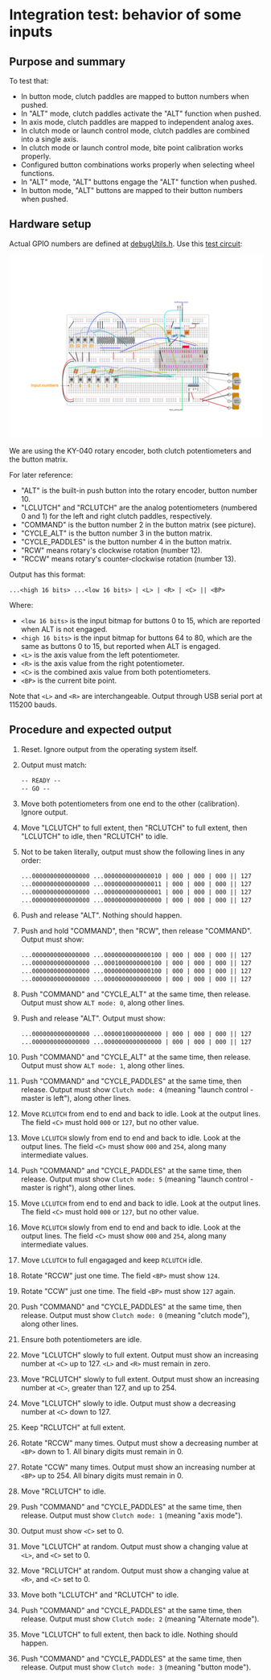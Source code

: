 # Integration test: behavior of some inputs

## Purpose and summary

To test that:

- In button mode, clutch paddles are mapped to button numbers when pushed.
- In "ALT" mode, clutch paddles activate the "ALT" function when pushed.
- In axis mode, clutch paddles are mapped to independent analog axes.
- In clutch mode or launch control mode, clutch paddles are combined into a single axis.
- In clutch mode or launch control mode, bite point calibration works properly.
- Configured button combinations works properly when selecting wheel functions.
- In "ALT" mode, "ALT" buttons engage the "ALT" function when pushed.
- In button mode, "ALT" buttons are mapped to their button numbers when pushed.

## Hardware setup

Actual GPIO numbers are defined at [debugUtils.h](./debugUtils.h).
Use this [test circuit](../../Protoboards/TestBoard1.diy):

![Test circuit image](../../Protoboards/TestBoard1.png)

We are using the KY-040 rotary encoder, both clutch potentiometers and the button matrix.

For later reference:

- "ALT" is the built-in push button into the rotary encoder, button number 10.
- "LCLUTCH" and "RCLUTCH" are the analog potentiometers (numbered 0 and 1)
  for the left and right clutch paddles, respectively.
- "COMMAND" is the button number 2 in the button matrix (see picture).
- "CYCLE_ALT" is the button number 3 in the button matrix.
- "CYCLE_PADDLES" is the button number 4 in the button matrix.
- "RCW" means rotary's clockwise rotation (number 12).
- "RCCW" means rotary's counter-clockwise rotation (number 13).

Output has this format:

  ```text
  ...<high 16 bits> ...<low 16 bits> | <L> | <R> | <C> || <BP>
  ```

Where:

- `<low 16 bits>` is the input bitmap for buttons 0 to 15, which are reported when ALT is not engaged.
- `<high 16 bits>` is the input bitmap for buttons 64 to 80, which are the same as buttons 0 to 15,
  but reported when ALT is engaged.
- `<L>` is the axis value from the left potentiometer.
- `<R>` is the axis value from the right potentiometer.
- `<C>` is the combined axis value from both potentiometers.
- `<BP>` is the current bite point.

Note that `<L>` and `<R>` are interchangeable.
Output through USB serial port at 115200 bauds.

## Procedure and expected output

1. Reset. Ignore output from the operating system itself.
2. Output must match:

   ```text
   -- READY --
   -- GO --
   ```

3. Move both potentiometers from one end to the other (calibration). Ignore output.
4. Move "LCLUTCH" to full extent, then "RCLUTCH" to full extent,
   then "LCLUTCH" to idle, then "RCLUTCH" to idle.
5. Not to be taken literally, output must show the following lines in any order:

   ```text
   ...0000000000000000 ...0000000000000010 | 000 | 000 | 000 || 127
   ...0000000000000000 ...0000000000000011 | 000 | 000 | 000 || 127
   ...0000000000000000 ...0000000000000001 | 000 | 000 | 000 || 127
   ...0000000000000000 ...0000000000000000 | 000 | 000 | 000 || 127
   ```

6. Push and release "ALT".
   Nothing should happen.

7. Push and hold "COMMAND", then "RCW", then release "COMMAND".
   Output must show:

   ```text
   ...0000000000000000 ...0000000000000100 | 000 | 000 | 000 || 127
   ...0000000000000000 ...0001000000000100 | 000 | 000 | 000 || 127
   ...0000000000000000 ...0000000000000100 | 000 | 000 | 000 || 127
   ...0000000000000000 ...0000000000000000 | 000 | 000 | 000 || 127
   ```

8. Push "COMMAND" and "CYCLE_ALT" at the same time, then release.
   Output must show `ALT mode: 0`, along other lines.

9. Push and release "ALT". Output must show:

   ```text
   ...0000000000000000 ...0000010000000000 | 000 | 000 | 000 || 127
   ...0000000000000000 ...0000000000000000 | 000 | 000 | 000 || 127
   ```

10. Push "COMMAND" and "CYCLE_ALT" at the same time, then release.
    Output must show `ALT mode: 1`, along other lines.

11. Push "COMMAND" and "CYCLE_PADDLES" at the same time, then release.
    Output must show `Clutch mode: 4`
    (meaning "launch control - master is left"),
    along other lines.

12. Move `RCLUTCH` from end to end and back to idle.
    Look at the output lines.
    The field `<C>` must hold `000` or `127`,
    but no other value.

13. Move `LCLUTCH` slowly from end to end and back to idle.
    Look at the output lines.
    The field `<C>` must show `000` and `254`,
    along many intermediate values.

14. Push "COMMAND" and "CYCLE_PADDLES" at the same time, then release.
    Output must show `Clutch mode: 5`
    (meaning "launch control - master is right"),
    along other lines.

15. Move `LCLUTCH` from end to end and back to idle.
    Look at the output lines.
    The field `<C>` must hold `000` or `127`,
    but no other value.

16. Move `RCLUTCH` slowly from end to end and back to idle.
    Look at the output lines.
    The field `<C>` must show `000` and `254`,
    along many intermediate values.

17. Move `LCLUTCH` to full engagaged and keep `RCLUTCH` idle.
18. Rotate "RCCW" just one time.
    The field `<BP>` must show `124`.
19. Rotate "CCW" just one time.
    The field `<BP>` must show `127` again.

20. Push "COMMAND" and "CYCLE_PADDLES" at the same time, then release.
    Output must show `Clutch mode: 0` (meaning "clutch mode"),
    along other lines.

21. Ensure both potentiometers are idle.
22. Move "LCLUTCH" slowly to full extent.
    Output must show an increasing number at `<C>` up to 127.
    `<L>` and `<R>` must remain in zero.
23. Move "RCLUTCH" slowly to full extent. Output must show an increasing number at `<C>`,
    greater than 127, and up to 254.
24. Move "LCLUTCH" slowly to idle.
    Output must show a decreasing number at `<C>` down to 127.
25. Keep "RCLUTCH" at full extent.
26. Rotate "RCCW" many times.
    Output must show a decreasing number at `<BP>` down to 1.
    All binary digits must remain in 0.
27. Rotate "CCW" many times. Output must show an increasing number at `<BP>` up to 254.
    All binary digits must remain in 0.
28. Move "RCLUTCH" to idle.
29. Push "COMMAND" and "CYCLE_PADDLES" at the same time, then release.
    Output must show `Clutch mode: 1` (meaning "axis mode").
30. Output must show `<C>` set to 0.
31. Move "LCLUTCH" at random.
    Output must show a changing value at `<L>`, and `<C>` set to 0.
32. Move "RCLUTCH" at random.
    Output must show a changing value at `<R>`, and `<C>` set to 0.
33. Move both "LCLUTCH" and "RCLUTCH" to idle.
34. Push "COMMAND" and "CYCLE_PADDLES" at the same time, then release.
    Output must show `Clutch mode: 2` (meaning "Alternate mode").
35. Move "LCLUTCH" to full extent, then back to idle. Nothing should happen.

36. Push "COMMAND" and "CYCLE_PADDLES" at the same time, then release.
    Output must show `Clutch mode: 3` (meaning "button mode").
